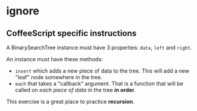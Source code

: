 # ignore

## CoffeeScript specific instructions

A BinarySearchTree instance must have 3 properties: `data`, `left` and `right`.

An instance must have these methods:

* `insert` which adds a new piece of data to the tree. This will add a new "leaf" node somewhere in the tree.
* `each` that takes a "callback" argument. That is a function that will be called on _each piece of data_ in the tree **in order**.

This exercise is a great place to practice **recursion**.
